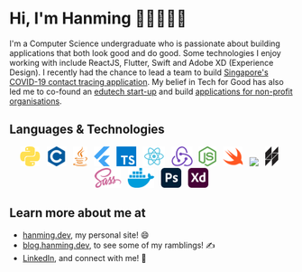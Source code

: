 # Hi, I'm Hanming 👋🏼👨🏻‍💻

I'm a Computer Science undergraduate who is passionate about building applications that both look good and do good. Some technologies I enjoy working with include ReactJS, Flutter, Swift and Adobe XD (Experience Design). I recently had the chance to lead a team to build [Singapore's COVID-19 contact tracing application](https://www.straitstimes.com/tech/tech-news/nus-team-recognised-for-creating-web-app-to-aid-contact-tracers). My belief in Tech for Good has also led me to co-found an [edutech start-up](https://www.joni.ai) and build [applications for non-profit organisations](https://www.comp.nus.edu.sg/~vwo/projects/2020-lbsa.html).

## Languages & Technologies

 <!-- markdownlint-disable MD033 -->
 <!-- The lack of line breaks within anchor tags is due to a weird underline appearing when line breaks are present. -->
<p align="center">
  <a href="https://www.python.org/" title="Python"><img src="svgs/python.svg" height="35" width="auto" /></a>
  &nbsp;
  <a href="https://en.wikipedia.org/wiki/C_(programming_language)" title="C"><img src="svgs/c.svg" height="35" width="auto" /></a>
  &nbsp;
  <a href="https://www.java.com/en/" title="Java"><img src="svgs/java.svg" height="35" width="auto" /></a>
  &nbsp;
  <a href="https://flutter.dev" title="Flutter"><img src="svgs/flutter.svg" height="35" width="auto" /></a>
  &nbsp;
  <a href="https://www.typescriptlang.org" title="TypeScript"><img src="svgs/typescript.svg" height="35" width="auto" /></a>
  &nbsp;
  <a href="https://reactjs.org" title="React"><img src="svgs/react.svg" height="35" width="auto" /></a>
  &nbsp;
  <a href="https://redux.js.org" title="Redux"><img src="svgs/redux.svg" height="35" width="auto" /></a>
  &nbsp;
  <a href="https://nodejs.org/en/" title="Node.js"><img src="svgs/nodejs.svg" height="35" width="auto" /></a>
  &nbsp;
  <a href="https://developer.apple.com/swift/" title="Swift"><img src="svgs/swift.svg" height="35" width="auto" /></a>
  &nbsp;
  <a href="https://rubyonrails.org" title="Ruby on Rails"><img src="svgs/rails.svg" height="35" width="auto" /></a>
  &nbsp;
  <a href="https://hacklang.org/" title="Hack"><img src="svgs/hack.svg" height="35" width="auto" /></a>
  &nbsp;
  <a href="https://sass-lang.com" title="Sass"><img src="svgs/sass.svg" height="35" width="auto" /></a>
  &nbsp;
  <a href="https://www.docker.com" title="Docker"><img src="svgs/docker.svg" height="35" width="auto" /></a>
  &nbsp;
  <a href="https://www.adobe.com/products/photoshop.html" title="Adobe Photoshop"><img src="svgs/photoshop.svg" height="35" width="auto" /></a>
  &nbsp;
  <a href="https://www.adobe.com/products/xd.html" title="Adobe XD"><img src="svgs/xd.svg" height="35" width="auto" /></a>
</p>
<!-- markdownlint-enable MD033 -->

## Learn more about me at

- [hanming.dev](https://hanming.dev), my personal site! 😄
- [blog.hanming.dev](https://blog.hanming.dev), to see some of my ramblings! ✍️
- [LinkedIn](https://www.linkedin.com/in/hanming-zhu/), and connect with me! 💼

<!--
**zhuhanming/zhuhanming** is a ✨ _special_ ✨ repository because its `README.md` (this file) appears on your GitHub profile.

Here are some ideas to get you started:

- 🔭 I’m currently working on ...
- 🌱 I’m currently learning ...
- 👯 I’m looking to collaborate on ...
- 🤔 I’m looking for help with ...
- 💬 Ask me about ...
- 📫 How to reach me: ...
- 😄 Pronouns: ...
- ⚡ Fun fact: ...
-->
